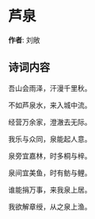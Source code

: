 # 芦泉

**作者**: 刘敞

## 诗词内容

吾山会雨泽，汗漫千里秋。

不如芦泉水，来入城中流。

经营万余家，澄澈去无际。

我乐与众同，泉能起人意。

泉旁宜嘉林，时多桐与梓。

泉间宜美鱼，时有鲂与鲤。

谁能捐万事，来我泉上居。

我欲解章绶，从之泉上渔。

